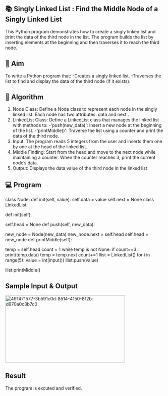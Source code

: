 ## 📚 Singly Linked List : Find the Middle Node of a Singly Linked List

This Python program demonstrates how to create a singly linked list and print the data of the third node in the list. The program builds the list by inserting elements at the beginning and then traverses it to reach the third node.

## 🎯 Aim
To write a Python program that: -Creates a singly linked list. -Traverses the list to find and display the data of the third node (if it exists).

## 🧠 Algorithm
1. Node Class: Define a Node class to represent each node in the singly linked list. Each node has two attributes: data and next..
2. LinkedList Class: Define a LinkedList class that manages the linked list with methods to: -'push(new_data)': Insert a new node at the beginning of the list. -'printMiddle()': Traverse the list using a counter and print the data of the third node.
3. Input: The program reads 5 integers from the user and inserts them one by one at the head of the linked list.
4. Middle Finding: Start from the head and move to the next node while maintaining a counter. When the counter reaches 3, print the current node’s data.
5. Output: Displays the data value of the third node in the linked list

## 💻 Program 

class Node: def init(self, value): self.data = value self.next = None
class LinkedList:

def init(self):

self.head = None
def push(self, new_data):

new_node = Node(new_data)
new_node.next = self.head
self.head = new_node
def printMiddle(self):

temp = self.head
count = 1
while temp is not None:
    if count==3:
        print(temp.data)
    temp = temp.next
    count+=1
llist = LinkedList() for i in range(5): value = int(input()) llist.push(value)

llist.printMiddle()

## Sample Input & Output
<img width="379" height="213" alt="491471577-3b591c0d-8514-4150-812b-d970a0c3b7c0" src="https://github.com/user-attachments/assets/76d4b3c6-689d-4832-984c-1ebceab9cc72" />

## Result
The program is excuted and verified.
